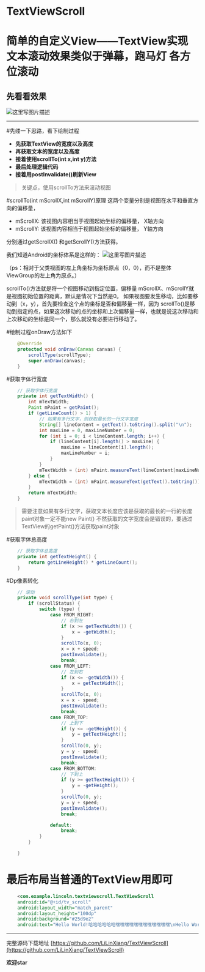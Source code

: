 # TextViewScroll
# 简单的自定义View——TextView实现文本滚动效果类似于弹幕，跑马灯 各方位滚动

**先看看效果**
---------


![这里写图片描述](http://img.blog.csdn.net/20161122224152213)
*****
#先缕一下思路，看下绘制过程
- **先获取TextView的宽度以及高度**
- **再获取文本的宽度以及高度**
- **接着使用scrollTo(int x,int y)方法**
- **最后处理逻辑代码**
- **接着用postInvalidate()刷新View**

>关键点，使用scrollTo方法来滚动视图

#scrollTo(int mScrollX,int mScrollY)原理
这两个变量分别是视图在水平和垂直方向的偏移量，

-    mScrollX:  该视图内容相当于视图起始坐标的偏移量， X轴方向
-    mScrollY:  该视图内容相当于视图起始坐标的偏移量， Y轴方向


分别通过getScrollX() 和getScrollY()方法获得。

  我们知道Android的坐标体系是这样的：
![这里写图片描述](http://img.blog.csdn.net/20161122225238181)

（ps：相对于父类视图的左上角坐标为坐标原点（0，0），而不是整体ViewGroup的左上角为原点。）


   scrollTo()方法就是将一个视图移动到指定位置，偏移量 mScrollX、mScrollY就是视图初始位置的距离，默认是情况下当然是0。
如果视图要发生移动，比如要移动到（x，y），首先要检查这个点的坐标是否和偏移量一样，因为 scrollTo()是移动到指定的点，如果这次移动的点的坐标和上次偏移量一样，也就是说这次移动和上次移动的坐标是同一个，那么就没有必要进行移动了。



#绘制过程onDraw方法如下
``` java
	@Override
    protected void onDraw(Canvas canvas) {
        scrollType(scrollType);
        super.onDraw(canvas);
    }
```

#获取字体行宽度

``` java
	// 获取字体行宽度
    private int getTextWidth() {
        int mTextWidth;
        Paint mPaint = getPaint();
        if (getLineCount() > 1) {
            // 如果有多行文字，则获取最长的一行文字宽度
            String[] lineContent = getText().toString().split("\n");
            int maxLine = 0, maxLineNumber = 0;
            for (int i = 0; i < lineContent.length; i++) {
                if (lineContent[i].length() > maxLine) {
                    maxLine = lineContent[i].length();
                    maxLineNumber = i;
                }
            }
            mTextWidth = (int) mPaint.measureText(lineContent[maxLineNumber]);
        } else {
            mTextWidth = (int) mPaint.measureText(getText().toString());
        }
        return mTextWidth;
    }
```

>需要注意如果有多行文字，获取文本长度应该是获取的最长的一行的长度
>paint对象一定不能new Paint() 不然获取的文字宽度会是错误的，要通过TextView的getPaint()方法获取paint对象

#获取字体总高度

```java
	// 获取字体总高度
    private int getTextHeight() {
        return getLineHeight() * getLineCount();
    }
```

#Dp像素转化



```java
	// 滚动
	private void scrollType(int type) {
        if (scrollStatus) {
            switch (type) {
                case FROM_RIGHT:
                    // 右到左
                    if (x >= getTextWidth()) {
                        x = -getWidth();
                    }
                    scrollTo(x, 0);
                    x = x + speed;
                    postInvalidate();
                    break;
                case FROM_LEFT:
                    // 左到右
                    if (x <= -getWidth()) {
                        x = getTextWidth();
                    }
                    scrollTo(x, 0);
                    x = x - speed;
                    postInvalidate();
                    break;
                case FROM_TOP:
                    // 上到下
                    if (y <= -getHeight()) {
                        y = getTextHeight();
                    }
                    scrollTo(0, y);
                    y = y - speed;
                    postInvalidate();
                    break;
                case FROM_BOTTOM:
                    // 下到上
                    if (y >= getTextHeight()) {
                        y = -getHeight();
                    }
                    scrollTo(0, y);
                    y = y + speed;
                    postInvalidate();
                    break;

                default:
                    break;
            }
        }

    }
```

# 最后布局当普通的TextView用即可

``` xml
    <com.example.lincoln.textviewscroll.TextViewScroll
    android:id="@+id/tv_scroll"
    android:layout_width="match_parent"
    android:layout_height="100dp"
    android:background="#25d9e2"
    android:text="Hello World!哈哈哈哈哈哈嘿嘿嘿嘿嘿嘿嘿嘿嘿嘿嘿嘿\nHello World!哈哈哈哈哈哈嘿嘿嘿嘿嘿嘿嘿嘿嘿嘿嘿嘿\nHello World!哈哈哈哈哈哈嘿嘿嘿嘿嘿嘿嘿嘿嘿嘿嘿嘿"/>
```

****
完整源码下载地址 [https://github.com/LiLinXiang/TextViewScroll](https://github.com/LiLinXiang/TextViewScroll)

**欢迎star**
